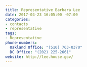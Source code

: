 ```yaml
---
title: Representative Barbara Lee
date: 2017-04-23 16:05:00 -07:00
categories:
- contacts
- representative
tags:
- Representative
phone-numbers:
  Oakland Office: "(510) 763-0370"
  DC Office: "(202) 225-2661"
website: http://lee.house.gov/
---
```



